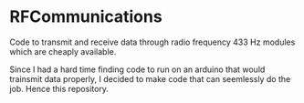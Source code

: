 # RFCommunications
Code to transmit and receive data through radio frequency 433 Hz modules which are cheaply available.

Since I had a hard time finding code to run on an arduino that would trainsmit data properly, I decided to make code that can seemlessly do the job. Hence this repository.

